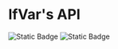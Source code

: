# IfVar's API 
![Static Badge](https://img.shields.io/badge/API_Status-Not_Ready_Yet-red)
![Static Badge](https://img.shields.io/badge/API_Version-v1.0.0-blue)
<br>
